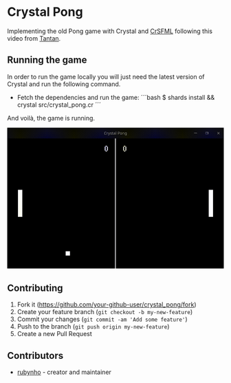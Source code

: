 # Crystal Pong

Implementing the old Pong game with Crystal and [CrSFML](https://github.com/oprypin/crsfml) following this video from [Tantan](https://www.youtube.com/watch?v=TUE_HSgQiG0&ab_channel=Tantan).

## Running the game

In order to run the game locally you will just need the latest version of Crystal and run the following command.

- Fetch the dependencies and run the game:
´´´bash
$ shards install && crystal src/crystal_pong.cr
´´´

And voilà, the game is running.

![pong-game](./assets/gameplay_example.gif)

## Contributing

1. Fork it (<https://github.com/your-github-user/crystal_pong/fork>)
2. Create your feature branch (`git checkout -b my-new-feature`)
3. Commit your changes (`git commit -am 'Add some feature'`)
4. Push to the branch (`git push origin my-new-feature`)
5. Create a new Pull Request

## Contributors

- [rubynho](https://github.com/your-github-user) - creator and maintainer
